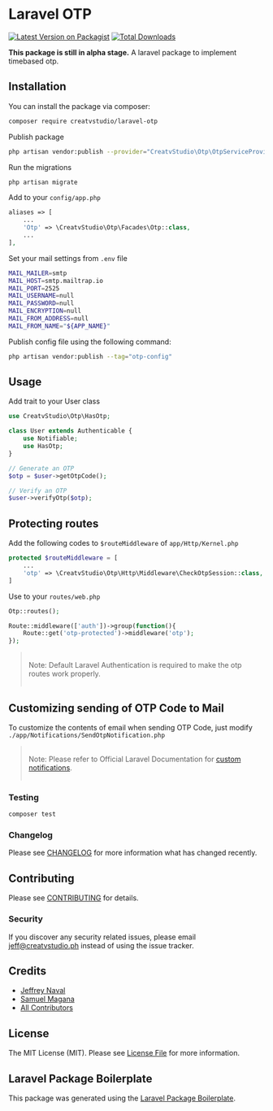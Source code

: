 # Laravel OTP

[![Latest Version on Packagist](https://img.shields.io/packagist/v/creatvstudio/laravel-otp.svg?style=flat-square)](https://packagist.org/packages/creatvstudio/laravel-otp)
[![Total Downloads](https://img.shields.io/packagist/dt/creatvstudio/laravel-otp.svg?style=flat-square)](https://packagist.org/packages/creatvstudio/laravel-otp)

<!-- [![Build Status](https://img.shields.io/travis/creatvstudio/laravel-otp/master.svg?style=flat-square)](https://travis-ci.org/creatvstudio/laravel-otp)
[![Quality Score](https://img.shields.io/scrutinizer/g/creatvstudio/laravel-otp.svg?style=flat-square)](https://scrutinizer-ci.com/g/creatvstudio/laravel-otp)
[![Total Downloads](https://img.shields.io/packagist/dt/creatvstudio/laravel-otp.svg?style=flat-square)](https://packagist.org/packages/creatvstudio/laravel-otp) -->

**This package is still in alpha stage.** A laravel package to implement timebased otp.

## Installation

You can install the package via composer:

``` bash
composer require creatvstudio/laravel-otp
```

Publish package

``` bash
php artisan vendor:publish --provider="CreatvStudio\Otp\OtpServiceProvider" 
```

Run the migrations

``` bash
php artisan migrate
```

Add to your `config/app.php`

```php
aliases => [
    ... 	
    'Otp' => \CreatvStudio\Otp\Facades\Otp::class,
    ...
],
```

Set your mail settings from `.env` file

```bash
MAIL_MAILER=smtp
MAIL_HOST=smtp.mailtrap.io
MAIL_PORT=2525
MAIL_USERNAME=null
MAIL_PASSWORD=null
MAIL_ENCRYPTION=null
MAIL_FROM_ADDRESS=null
MAIL_FROM_NAME="${APP_NAME}"
```

Publish config file using the following command:

``` bash
php artisan vendor:publish --tag="otp-config"
```

## Usage

Add trait to your User class

```php
use CreatvStudio\Otp\HasOtp;

class User extends Authenticable {
    use Notifiable;
    use HasOtp;
}

// Generate an OTP
$otp = $user->getOtpCode();

// Verify an OTP
$user->verifyOtp($otp);
```

## Protecting routes

Add the following codes to `$routeMiddleware` of `app/Http/Kernel.php`

```php
protected $routeMiddleware = [
    ...
    'otp' => \CreatvStudio\Otp\Http\Middleware\CheckOtpSession::class,	
]
```

Use to your `routes/web.php`

```php
Otp::routes();

Route::middleware(['auth'])->group(function(){
    Route::get('otp-protected')->middleware('otp');	
});
```

> <br>Note: Default Laravel Authentication is required to make the otp routes work properly.<br><br>

## Customizing sending of OTP Code to Mail

To customize the contents of email when sending OTP Code, just modify `./app/Notifications/SendOtpNotification.php`

> <br>Note: Please refer to Official Laravel Documentation for [custom notifications](https://laravel.com/docs/7.x/notifications#custom-channels).<br><br>

### Testing

``` bash
composer test
```

### Changelog

Please see [CHANGELOG](CHANGELOG.md) for more information what has changed recently.

## Contributing

Please see [CONTRIBUTING](CONTRIBUTING.md) for details.

### Security

If you discover any security related issues, please email jeff@creatvstudio.ph instead of using the issue tracker.

## Credits

- [Jeffrey Naval](https://github.com/creatvstudio)
- [Samuel Magana](https://github.com/maganasamuel)
- [All Contributors](../../contributors)

## License

The MIT License (MIT). Please see [License File](LICENSE.md) for more information.

## Laravel Package Boilerplate

This package was generated using the [Laravel Package Boilerplate](https://laravelpackageboilerplate.com).